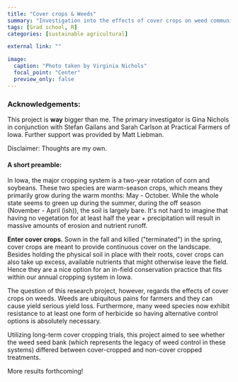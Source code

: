 ```yaml
---
title: "Cover crops & Weeds"
summary: "Investigation into the effects of cover crops on weed communities"
tags: [Grad school, R]
categories: [sustainable agricultural]

external link: ""

image: 
  caption: "Photo taken by Virginia Nichols"
  focal_point: "Center"
  preview_only: false
---
```

  
### Acknowledgements: 

This project is **way** bigger than me. The primary investigator is Gina Nichols in conjunction with Stefan Gailans and Sarah Carlson at Practical Farmers of Iowa. Further support was provided by Matt Liebman. 

Disclaimer: Thoughts are my own.

#### A short preamble: 

In Iowa, the major cropping system is a two-year rotation of corn and soybeans. These two species are warm-season crops, which means they primarily grow during the warm months: May - October. While the whole state seems to green up during the summer, during the off season (November - April (ish)), the soil is largely bare. It's not hard to imagine that having no vegetation for at least half the year + precipitation will result in massive amounts of erosion and nutrient runoff. 

**Enter cover crops.** Sown in the fall and killed ("terminated") in the spring, cover crops are meant to provide continuous cover on the landscape. Besides holding the physical soil in place with their roots, cover crops can also take up excess, available nutrients that might otherwise leave the field. Hence they are a nice option for an in-field conservation practice that fits within our annual cropping system in Iowa. 

The question of this research project, however, regards the effects of cover crops on weeds. Weeds are ubiquitous pains for farmers and they can cause yield serious yield loss. Furthermore, many weed species now exhibit resistance to at least one form of herbicide so having alternative control options is absolutely necessary. 

Utilizing long-term cover cropping trials, this project aimed to see whether the weed seed bank (which represents the legacy of weed control in these systems) differed between cover-cropped and non-cover cropped treatments. 

More results forthcoming! 



